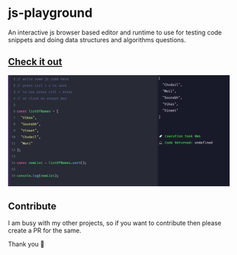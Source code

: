 # js-playground

An interactive js browser based editor and runtime to use for testing code snippets and doing data structures and algorithms questions.
## [Check it out](https://vikas-kukreti.github.io/js-playground)
![Screenshot: Some JavaScript Code Snippet](js-playground.png)

## Contribute
I am busy with my other projects, so if you want to contribute then please create a PR for the same.

Thank you 🙏
